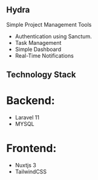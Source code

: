## Hydra

Simple Project Management Tools

-   Authentication using Sanctum.
-   Task Management
-   Simple Dashboard
-   Real-Time Notifications

## Technology Stack

# Backend:

-   Laravel 11
-   MYSQL

# Frontend:

-   Nuxtjs 3
-   TailwindCSS
